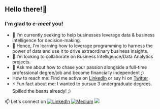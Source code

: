 ## Hello there!👋 
### I'm glad to *e-meet* you!

- 🔭 I’m currently seeking to help businesses leverage data & business intelligence for decision-making.
- 🌱 Hence, I'm learning how to leverage programming to harness the power of data and use it to drive extraordinary business insights.
- 👯 I’m looking to collaborate on Business Intelligence/Data Analytics projects.
- 💬 Ask me about how to chase your passion alongside a full-time professional degree/job and become financially independent ;)
-  How to reach me: Find me active on [LinkedIn](https://www.linkedin.com/in/s-ishita/) or say hi on [Twitter](https://twitter.com/wordsplusworth)
- ⚡ Fun fact about me: I wanted to pursue 3 undergraduate degrees. Spilled the beans already! ;)

📫 Let's connect on 
[![LinkedIn](https://img.shields.io/badge/-linkedin-blue?style=for-the-badge&logo=linkedin)](https://www.linkedin.com/in/s-ishita/) [![Medium](https://img.shields.io/badge/-medium-black?style=for-the-badge&logo=medium)](https://medium.com/@singhishita) [<img src = "https://img.shields.io/badge/twitter-%2320A1F1.svg?&style=for-the-badge&logo=twitter&logoColor=white">](https://twitter.com/wordsplusworth/)



<!--
**singhishita/singhishita** is a ✨ _special_ ✨ repository because its `README.md` (this file) appears on your GitHub profile.>


